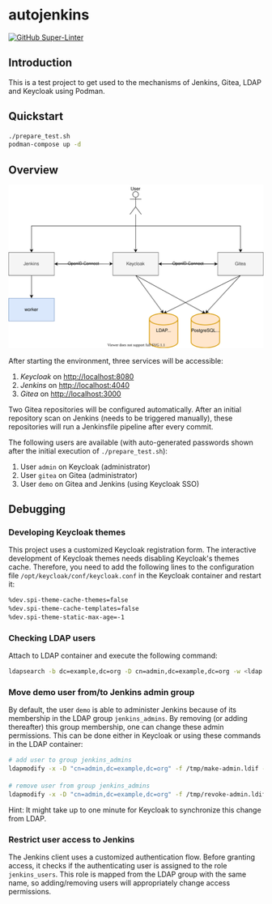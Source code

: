 # autojenkins

[![GitHub Super-Linter](https://github.com/tropicalwave/autojenkins/workflows/Lint%20Code%20Base/badge.svg)](https://github.com/marketplace/actions/super-linter)

## Introduction

This is a test project to get used to the mechanisms of Jenkins, Gitea,
LDAP and Keycloak using Podman.

## Quickstart

```bash
./prepare_test.sh
podman-compose up -d
```

## Overview

![Architecture](/images/architecture.svg)

After starting the environment, three services will be accessible:

1. _Keycloak_ on <http://localhost:8080>
2. _Jenkins_ on <http://localhost:4040>
3. _Gitea_ on <http://localhost:3000>

Two Gitea repositories will be configured automatically. After an
initial repository scan on Jenkins (needs to be triggered manually),
these repositories will run a Jenkinsfile pipeline after every commit.

The following users are available (with auto-generated passwords shown
after the initial execution of `./prepare_test.sh`):

1. User `admin` on Keycloak (administrator)
2. User `gitea` on Gitea (administrator)
3. User `demo` on Gitea and Jenkins (using Keycloak SSO)

## Debugging

### Developing Keycloak themes

This project uses a customized Keycloak registration form. The interactive
development of Keycloak themes needs disabling Keycloak's themes cache.
Therefore, you need to add the following lines to the configuration
file `/opt/keycloak/conf/keycloak.conf` in the Keycloak container
and restart it:

```bash
%dev.spi-theme-cache-themes=false
%dev.spi-theme-cache-templates=false
%dev.spi-theme-static-max-age=-1
```

### Checking LDAP users

Attach to LDAP container and execute the following command:

```bash
ldapsearch -b dc=example,dc=org -D cn=admin,dc=example,dc=org -w <ldap admin password>
```

### Move demo user from/to Jenkins admin group

By default, the user `demo` is able to administer Jenkins because of its membership
in the LDAP group `jenkins_admins`. By removing (or adding thereafter) this group
membership, one can change these admin permissions. This can be done either in Keycloak
or using these commands in the LDAP container:

```bash
# add user to group jenkins_admins
ldapmodify -x -D "cn=admin,dc=example,dc=org" -f /tmp/make-admin.ldif -w <ldap admin password>

# remove user from group jenkins_admins
ldapmodify -x -D "cn=admin,dc=example,dc=org" -f /tmp/revoke-admin.ldif -w <ldap admin password>
```

Hint: It might take up to one minute for Keycloak to synchronize this change from LDAP.

### Restrict user access to Jenkins

The Jenkins client uses a customized authentication flow. Before granting
access, it checks if the authenticating user is assigned to the role
`jenkins_users`. This role is mapped from the LDAP group with the same
name, so adding/removing users will appropriately change access permissions.
